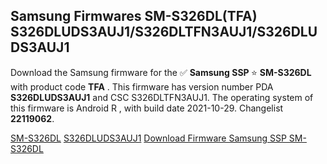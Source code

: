 <h2>Samsung Firmwares SM-S326DL(TFA) S326DLUDS3AUJ1/S326DLTFN3AUJ1/S326DLUDS3AUJ1</h2>
Download the Samsung firmware for the ✅ <strong>Samsung SSP </strong> ⭐ <strong>SM-S326DL</strong> with product code <strong>TFA</strong> . This firmware has version number PDA <strong>S326DLUDS3AUJ1</strong> and CSC S326DLTFN3AUJ1. The operating system of this firmware is Android R , with build date 2021-10-29. Changelist <strong>22119062</strong>.


[SM-S326DL](https://samfirm.shop/samsung/model/SM-S326DL)
[S326DLUDS3AUJ1](https://samfirm.shop/samsung/pda/S326DLUDS3AUJ1)
[Download Firmware Samsung SSP SM-S326DL](https://samfirm.shop/samsung/firmware/469810)
